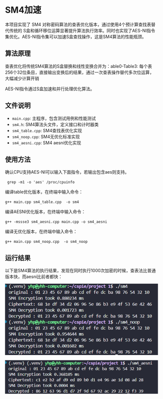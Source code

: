 # SM4加速

本项目实现了 SM4 对称密码算法的查表优化版本，通过使用4个预计算查找表替代传统的 S盒和循环移位运算显著提升算法执行效率。同时也实现了AES-NI指令集优化。AES-NI指令集可以加速S盒查找操作，这是SM4算法的性能瓶颈。

## 算法原理

查表优化将传统SM4算法的S盒替换和线性变换合并为：able0-Table3: 每个表256个32位条目，直接输出变换后的结果，通过一次查表操作替代多次位运算，大幅减少计算开销

AES-NI指令通过S盒加速和并行处理优化算法。

## 文件说明

- `main.cpp`: 主程序，包含测试用例和性能测试
- `sm4.h`: SM4算法头文件，定义接口和计时器类
- `sm4_table.cpp`: SM4查找表优化实现
- `sm4_noop.cpp`: SM4无优化标准实现
- `sm4_aesni.cpp`: SM4 aesni优化实现

## 使用方法
确认CPU支持AES-NI可以输入下面指令，若输出包含aes则支持。

` grep -m1 -o 'aes' /proc/cpuinfo`

编译table优化版本，在终端中输入命令：

` g++ main.cpp sm4_table.cpp  -o sm4 `

编译AESNI优化版本，在终端中输入命令：

` g++ -mssse3 sm4_aesni.cpp main.cpp -o sm4_aesni `

编译无优化版本，在终端中输入命令：

` g++ main.cpp sm4_noop.cpp  -o sm4_noop `

## 运行结果
以下是SM4算法的执行结果，发现在同时执行1000次加密的时候，查表法比普通版本快，而aesni比前者都快：

![SM4查找表](./res.png)

![aesni](./aesni.png)